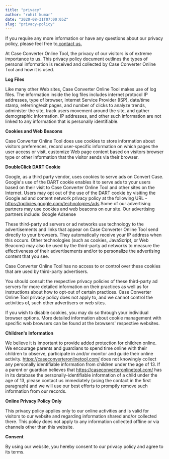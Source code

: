 ```yaml
---
title: "privacy"
author: "rohit kumar"
date: "2020-08-31T07:00:05Z"
slug: "privacy-policy"
---
```


If you require any more information or have any questions about our privacy policy, please feel free to<a href="/contact"> contact us.</a>

At Case Converter Online Tool, the privacy of our visitors is of extreme importance to us. This privacy policy document outlines the types of personal information is received and collected by Case Converter Online Tool and how it is used.

**Log Files**

Like many other Web sites, Case Converter Online Tool makes use of log files. The information inside the log files includes internet protocol IP addresses, type of browser, Internet Service Provider (ISP), date/time stamp, referring/exit pages, and number of clicks to analyze trends, administer the site, track users movement around the site, and gather demographic information. IP addresses, and other such information are not linked to any information that is personally identifiable.

**Cookies and Web Beacons**

Case Converter Online Tool does use cookies to store information about visitors preferences, record user-specific information on which pages the user access or visit, customize Web page content based on visitors browser type or other information that the visitor sends via their browser.

**DoubleClick DART Cookie**

Google, as a third party vendor, uses cookies to serve ads on Convert Case.
Google's use of the DART cookie enables it to serve ads to your users based on their visit to Case Converter Online Tool and other sites on the Internet.
Users may opt out of the use of the DART cookie by visiting the Google ad and content network privacy policy at the following URL - https://policies.google.com/technologies/ads
Some of our advertising partners may use cookies and web beacons on our site. Our advertising partners include: Google Adsense

These third-party ad servers or ad networks use technology to the advertisements and links that appear on Case Converter Online Tool send directly to your browsers. They automatically receive your IP address when this occurs. Other technologies (such as cookies, JavaScript, or Web Beacons) may also be used by the third-party ad networks to measure the effectiveness of their advertisements and/or to personalize the advertising content that you see.

Case Converter Online Tool has no access to or control over these cookies that are used by third-party advertisers.

You should consult the respective privacy policies of these third-party ad servers for more detailed information on their practices as well as for instructions about how to opt-out of certain practices. Case Converter Online Tool privacy policy does not apply to, and we cannot control the activities of, such other advertisers or web sites.

If you wish to disable cookies, you may do so through your individual browser options. More detailed information about cookie management with specific web browsers can be found at the browsers' respective websites.

**Children's Information**

We believe it is important to provide added protection for children online. We encourage parents and guardians to spend time online with their children to observe, participate in and/or monitor and guide their online activity. https://caseconverteronlinetool.com/ does not knowingly collect any personally identifiable information from children under the age of 13. If a parent or guardian believes that https://caseconverteronlinetool.com/ has in its database the personally-identifiable information of a child under the age of 13, please contact us immediately (using the contact in the first paragraph) and we will use our best efforts to promptly remove such information from our records.

**Online Privacy Policy Only**

This privacy policy applies only to our online activities and is valid for visitors to our website and regarding information shared and/or collected there. This policy does not apply to any information collected offline or via channels other than this website.

**Consent**

By using our website, you hereby consent to our privacy policy and agree to its terms.
